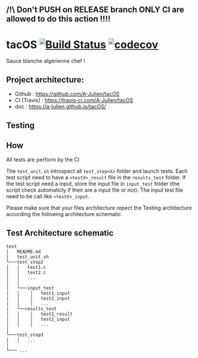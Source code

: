 ## **/!\ Don't PUSH on RELEASE branch ONLY CI are allowed to do this action !!!!**

# tacOS [![Build Status](https://travis-ci.com/A-Julien/tacOS.svg?branch=master)](https://travis-ci.com/A-Julien/tacOS) [![codecov](https://codecov.io/gh/A-Julien/tacOS/branch/release/graph/badge.svg)](https://codecov.io/gh/A-Julien/tacOS)

Sauce blanche algérienne chef !

## Project architecture:

*	Github : https://github.com/A-Julien/tacOS
*	CI (Travis) : https://travis-ci.com/A-Julien/tacOS
*	doc : https://a-julien.github.io/tacOS/

## Testing
## How
All tests are perform by the CI

The ```test_unit.sh```  introspect all ```test_step<X>``` folder and launch tests.
Each test script need to have a ```<testX>_result``` file in the ```results_test``` folder.
If the test script need a input, store the input file in ```input_test``` folder 
(the script check automaticly if their are a input file or not). The input test file 
need to be call like ```<testX>_input```. 

Please make sure that your files architecture repect the Testing 
architecture according the following architecture schematic

## Test Architecture schematic

```
test
│   README.md
|   test_unit.sh
└───test_step2
│   │   test1.c
│   │   test2.c
│   │   ...
│   │   
│   └───input_test
|   │    │   test1_input
|   │    │   test2_input
|   │    │   ...
|   └──results_test
|   │    │   test1_result
|   │    │   test2_input
|   │    │   ...
│   
└───test_step3
|   │   ...
|
└─── ...
```



